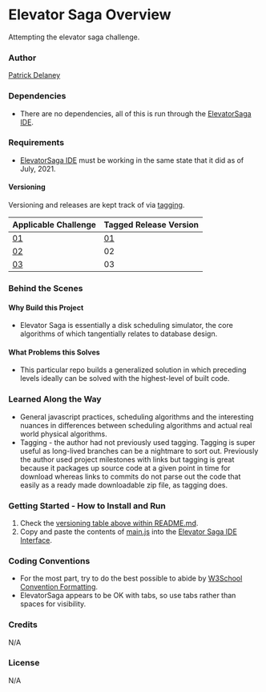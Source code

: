 # Elevator Saga Overview

Attempting the elevator saga challenge.

### Author

[Patrick Delaney](patdel.com)

### Dependencies

* There are no dependencies, all of this is run through the [ElevatorSaga IDE](https://play.elevatorsaga.com/).

### Requirements

* [ElevatorSaga IDE](https://play.elevatorsaga.com/) must be working in the same state that it did as of July, 2021.

#### Versioning

Versioning and releases are kept track of via [tagging](/notes/tagging_releases.md).

| Applicable Challenge                             | Tagged Release Version                                      |
|--------------------------------------------------|-------------------------------------------------------------|
| [01](https://play.elevatorsaga.com/#challenge=1) | [01](https://github.com/pwdel/elevatorsaga/releases/tag/01) |
| [02](https://play.elevatorsaga.com/#challenge=2) | 02                                                          |
| [03](https://play.elevatorsaga.com/#challenge=3) | 03                                                          |

### Behind the Scenes

#### Why Build this Project

* Elevator Saga is essentially a disk scheduling simulator, the core algorithms of which tangentially relates to database design.

#### What Problems this Solves

* This particular repo builds a generalized solution in which preceding levels ideally can be solved with the highest-level of built code.

### Learned Along the Way

* General javascript practices, scheduling algorithms and the interesting nuances in differences between scheduling algorithms and actual real world physical algorithms.
* Tagging - the author had not previously used tagging. Tagging is super useful as long-lived branches can be a nightmare to sort out. Previously the author used project milestones with links but tagging is great because it packages up source code at a given point in time for download whereas links to commits do not parse out the code that easily as a ready made downloadable zip file, as tagging does.

### Getting Started - How to Install and Run

1. Check the [versioning table above within README.md](/README.md#Versioning).
2. Copy and paste the contents of [main.js](/main.js) into the [Elevator Saga IDE Interface]().

### Coding Conventions

* For the most part, try to do the best possible to abide by [W3School Convention Formatting](https://www.w3schools.com/js/js_conventions.asp).
* ElevatorSaga appears to be OK with tabs, so use tabs rather than spaces for visibility.

### Credits

N/A

### License

N/A
